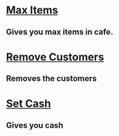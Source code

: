 # [Max Items](https://github.com/hackthegamezjj/Blooket-Hacks/blob/main/Cafe/maxitems.js)

## Gives you max items in cafe.

# [Remove Customers](https://github.com/hackthegamezjj/Blooket-Hacks/blob/main/Cafe/removecustomers.js)

## Removes the customers

# [Set Cash](https://github.com/hackthegamezjj/Blooket-Hacks/blob/main/Cafe/setcash.js)

## Gives you cash
